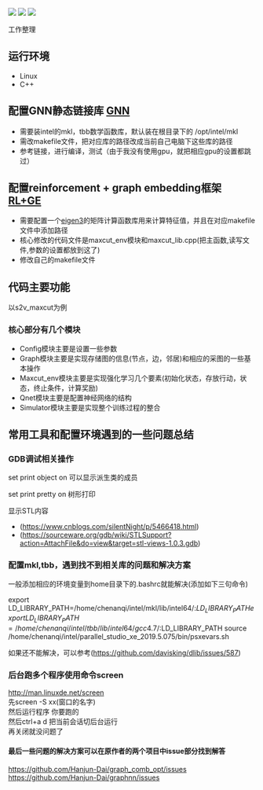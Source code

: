[![](https://img.shields.io/badge/conference-MICCAI-yellowgreen)](https://www.miccai2020.org/en/) ![](https://img.shields.io/badge/version-1.0.0-blue) ![](https://img.shields.io/badge/status-submitted-orange)

工作整理

## 运行环境
* Linux
* C++

## 配置GNN静态链接库 [GNN](https://github.com/Hanjun-Dai/graphnn)
- 需要装intel的mkl，tbb数学函数库，默认装在根目录下的 /opt/intel/mkl
- 需改makefile文件，把对应库的路径改成当前自己电脑下这些库的路径
- 参考链接，进行编译，测试（由于我没有使用gpu，就把相应gpu的设置都跳过）

## 配置reinforcement + graph embedding框架 [RL+GE](https://github.com/Hanjun-Dai/graph_comb_opt)
- 需要配置一个[eigen3](https://eigen.tuxfamily.org/dox/GettingStarted.html)的矩阵计算函数库用来计算特征值，并且在对应makefile文件中添加路径
- 核心修改的代码文件是maxcut_env模块和maxcut_lib.cpp(把主函数,读写文件,参数的设置都放到这了)
- 修改自己的makefile文件

## 代码主要功能
以s2v_maxcut为例
### 核心部分有几个模块
- Config模块主要是设置一些参数
- Graph模块主要是实现存储图的信息(节点，边，邻居)和相应的采图的一些基本操作
- Maxcut_env模块主要是实现强化学习几个要素(初始化状态，存放行动，状态，终止条件，计算奖励)
- Qnet模块主要是配置神经网络的结构
- Simulator模块主要是实现整个训练过程的整合

## 常用工具和配置环境遇到的一些问题总结
### GDB调试相关操作
set print object on 可以显示派生类的成员

set print pretty on 树形打印

显示STL内容
- (https://www.cnblogs.com/silentNight/p/5466418.html)
- (https://sourceware.org/gdb/wiki/STLSupport?action=AttachFile&do=view&target=stl-views-1.0.3.gdb)

### 配置mkl,tbb，遇到找不到相关库的问题和解决方案
一般添加相应的环境变量到home目录下的.bashrc就能解决(添加如下三句命令)

export LD_LIBRARY_PATH=/home/chenanqi/intel/mkl/lib/intel64/:$LD_LIBRARY_PATH
exportLD_LIBRARY_PATH=/home/chenanqi/intel/tbb/lib/intel64/gcc4.7/:$LD_LIBRARY_PATH
source /home/chenanqi/intel/parallel_studio_xe_2019.5.075/bin/psxevars.sh

如果还不能解决，可以参考(https://github.com/davisking/dlib/issues/587)

### 后台跑多个程序使用命令screen
http://man.linuxde.net/screen  
先screen -S xx(窗口的名字)  
然后运行程序 你要跑的  
然后ctrl+a d 把当前会话切后台运行  
再关闭就没问题了

#### 最后一些问题的解决方案可以在原作者的两个项目中issue部分找到解答  
https://github.com/Hanjun-Dai/graph_comb_opt/issues  
https://github.com/Hanjun-Dai/graphnn/issues  



